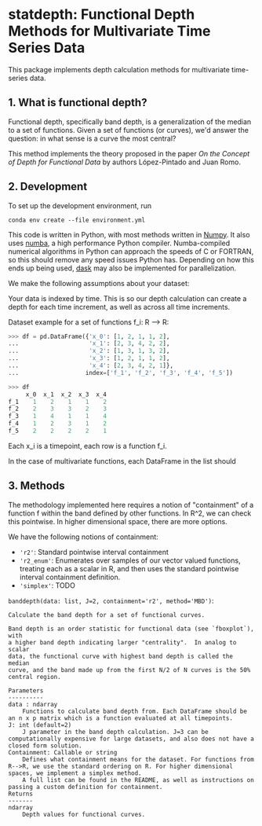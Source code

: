 # statdepth: Functional Depth Methods for Multivariate Time Series Data 
This package implements depth calculation methods for multivariate time-series data.

## 1. What is functional depth?
Functional depth, specifically band depth, is a generalization of the median to a set of functions. Given a set of functions (or curves), we'd answer the question: in what sense is a curve the most central? 

This method implements the theory proposed in the paper *On the Concept of Depth for Functional Data* by authors López-Pintado and Juan Romo. 

## 2. Development

To set up the development environment, run  
```
conda env create --file environment.yml
```

This code is written in Python, with most methods written in [Numpy](https://numpy.org/). It also uses [numba](https://numba.pydata.org/), a high performance Python compiler. Numba-compiled numerical algorithms in Python can approach the speeds of C or FORTRAN, so this should remove any speed issues Python has. Depending on how this ends up being used, [dask](https://dask.org/) may also be implemented for parallelization. 

We make the following assumptions about your dataset:

Your data is indexed by time.  This is so our depth calculation can create a depth for each time increment, as well as across all time increments.  

Dataset example for a set of functions f_i: R --> R:
```Python
>>> df = pd.DataFrame({'x_0': [1, 2, 1, 1, 2], 
...                    'x_1': [2, 3, 4, 2, 2], 
...                    'x_2': [1, 3, 1, 3, 2],
...                    'x_3': [1, 2, 1, 1, 2],
...                    'x_4': [2, 3, 4, 2, 1]}, 
...                   index=['f_1', 'f_2', 'f_3', 'f_4', 'f_5'])

>>> df
     x_0  x_1  x_2  x_3  x_4
f_1    1    2    1    1    2
f_2    2    3    3    2    3
f_3    1    4    1    1    4
f_4    1    2    3    1    2
f_5    2    2    2    2    1

```

Each x_i is a timepoint, each row is a function f_i. 

In the case of multivariate functions, each DataFrame in the list should 

## 3. Methods
The methodology implemented here requires a notion of "containment" of a function f within the band defined by other functions. In R^2, we can check this pointwise. In higher dimensional space, there are more options. 

We have the following notions of containment:  
- `'r2'`: Standard pointwise interval containment  
- `'r2_enum'`: Enumerates over samples of our vector valued functions, treating each as a scalar in R, and then uses the standard pointwise interval containment definition.
- `'simplex'`: TODO  


`banddepth(data: list, J=2, containment='r2', method='MBD')`:  

    Calculate the band depth for a set of functional curves.

    Band depth is an order statistic for functional data (see `fboxplot`), with
    a higher band depth indicating larger "centrality".  In analog to scalar
    data, the functional curve with highest band depth is called the median
    curve, and the band made up from the first N/2 of N curves is the 50%
    central region.

    Parameters
    ----------
    data : ndarray
        Functions to calculate band depth from. Each DataFrame should be an n x p matrix which is a function evaluated at all timepoints. 
    J: int (default=2)
        J parameter in the band depth calculation. J=3 can be computationally expensive for large datasets, and also does not have a closed form solution. 
    Containment: Callable or string
        Defines what containment means for the dataset. For functions from R-->R, we use the standard ordering on R. For higher dimensional spaces, we implement a simplex method. 
        A full list can be found in the README, as well as instructions on passing a custom definition for containment.  
    Returns
    -------
    ndarray
        Depth values for functional curves.
